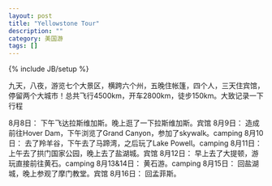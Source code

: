```yaml
---
layout: post
title: "Yellowstone Tour"
description: ""
category: 美国游
tags: []
---
```

{% include JB/setup %}

九天，八夜，游览七个大景区，横跨六个州，五晚住帐篷，四个人，三天住宾馆，停留两个大城市！总共飞行4500km，开车2800km，徒步150km。大致记录一下行程

8月8日：
下午飞达拉斯维加斯。晚上逛了一下拉斯维加斯。宾馆
8月9日：
造成前往Hover Dam，下午浏览了Grand Canyon，参加了skywalk。camping
8月10日：
去了羚羊谷，下午去了马蹄湾，之后玩了Lake Powell。camping
8月11日：
上午去了拱门国家公园，晚上去了盐湖城。宾馆
8月12日：
早上去了大提顿，游玩直接前往黄石。camping
8月13&14日：
黄石游。camping
8月15日：
回盐湖城，晚上参观了摩门教堂。宾馆
8月16日：
回孟菲斯。
